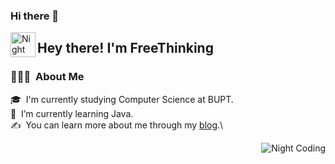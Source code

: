### Hi there 👋

<!--
**FreeThinking01/FreeThinking01** is a ✨ _special_ ✨ repository because its `README.md` (this file) appears on your GitHub profile.

Here are some ideas to get you started:

- 🔭 I’m studying at BUPT
- 🌱 I’m currently learning Java
- 👯 I’m looking to collaborate on ...
- 🤔 I’m looking for help with ...
- 💬 Ask me about ...
- 📫 How to reach me: ...
- 😄 Pronouns: ...
- ⚡ Fun fact: ...
-->
<img alt="Night Coding" src="./assets/Hand%20Wave.gif" width='40' align="left"/><h2>Hey there! I'm FreeThinking</h2>

<!-- ## 👋 &nbsp;Hey there! I'm FreeThinking -->

### 👨🏻‍💻 &nbsp;About Me

🎓 &nbsp;I'm currently studying Computer Science at BUPT.\
🌱 &nbsp;I’m currently learning Java.\
✍️ &nbsp;You can learn more about me through my [blog](http://lishuaiyun.cn/).\

<img alt="Night Coding" src="http://hexo-bolg-image.oss-cn-beijing.aliyuncs.com/img/Night-Coding.gif" align="right"/>


